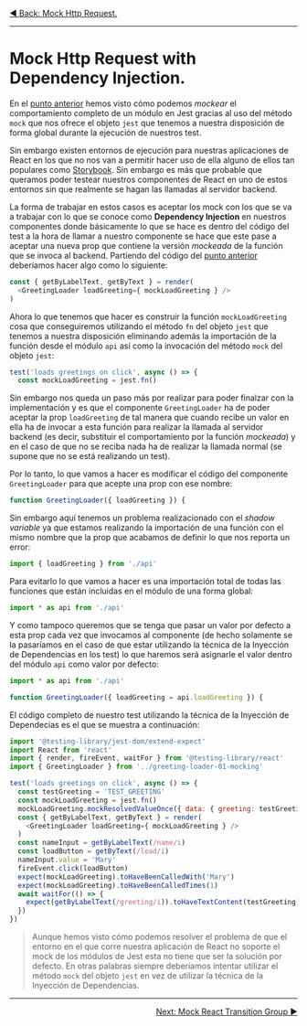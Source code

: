 <p align="left">
 <a href="05_12.md">◀ Back: Mock Http Request.</a>
</p>

---
# Mock Http Request with Dependency Injection.

En el [punto anterior](./05_12.md) hemos visto cómo podemos *mockear* el comportamiento completo de un módulo en Jest gracias al uso del método `mock` que nos ofrece el objeto `jest` que tenemos a nuestra disposición de forma global durante la ejecución de nuestros test.

Sin embargo existen entornos de ejecución para nuestras aplicaciones de React en los que no nos van a permitir hacer uso de ella alguno de ellos tan populares como [Storybook](https://storybook.js.org/). Sin embargo es más que probable que queramos poder testear nuestros componentes de React en uno de estos entornos sin que realmente se hagan las llamadas al servidor backend.

La forma de trabajar en estos casos es aceptar los mock con los que se va a trabajar con lo que se conoce como **Dependency Injection** en nuestros componentes donde básicamente lo que se hace es dentro del código del test a la hora de llamar a nuestro componente se hace que este pase a aceptar una nueva prop que contiene la versión *mockeada* de la función que se invoca al backend. Partiendo del código del [punto anterior](./05_12.md) deberíamos hacer algo como lo siguiente:

```js
const { getByLabelText, getByText } = render(
  <GreetingLoader loadGreeting={ mockLoadGreeting } />
)
```

Ahora lo que tenemos que hacer es construir la función `mockLoadGreeting` cosa que conseguiremos utilizando el método `fn` del objeto `jest` que tenemos a nuestra disposición eliminando además la importación de la función desde el módulo `api` así como la invocación del método `mock` del objeto `jest`:

```js
test('loads greetings on click', async () => {
  const mockLoadGreeting = jest.fn()
```

Sin embargo nos queda un paso más por realizar para poder finalzar con la implementación y es que el componente `GreetingLoader` ha de poder aceptar la prop `loadGreeting` de tal manera que cuando recibe un valor en ella ha de invocar a esta función para realizar la llamada al servidor backend (es decir, substituir el comportamiento por la función *mockeada*) y en el caso de que no se reciba nada ha de realizar la llamada normal (se supone que no se está realizando un test).

Por lo tanto, lo que vamos a hacer es modificar el código del componente `GreetingLoader` para que acepte una prop con ese nombre:

```js
function GreetingLoader({ loadGreeting }) {
```

Sin embargo aquí tenemos un problema realizacionado con el *shadow variable* ya que estamos realizando la importación de una función con el mismo nombre que la prop que acabamos de definir lo que nos reporta un error:

```js
import { loadGreeting } from './api'
```

Para evitarlo lo que vamos a hacer es una importación total de todas las funciones que están incluidas en el módulo de una forma global:

```js
import * as api from './api'
```

Y como tampoco queremos que se tenga que pasar un valor por defecto a esta prop cada vez que invocamos al componente (de hecho solamente se la pasaríamos en el caso de que estar utilizando la técnica de la Inyección de Dependencias en los test) lo que haremos será asignarle el valor dentro del módulo `api` como valor por defecto:

```js
import * as api from './api'

function GreetingLoader({ loadGreeting = api.loadGreeting }) {
```

El código completo de nuestro test utilizando la técnica de la Inyección de Dependecias es el que se muestra a continuación:

```js
import '@testing-library/jest-dom/extend-expect'
import React from 'react'
import { render, fireEvent, waitFor } from '@testing-library/react'
import { GreetingLoader } from '../greeting-loader-01-mocking'

test('loads greetings on click', async () => {
  const testGreeting = 'TEST_GREETING'
  const mockLoadGreeting = jest.fn()
  mockLoadGreeting.mockResolvedValueOnce({ data: { greeting: testGreeting }})
  const { getByLabelText, getByText } = render(
    <GreetingLoader loadGreeting={ mockLoadGreeting } />
  )
  const nameInput = getByLabelText(/name/i)
  const loadButton = getByText(/load/i)
  nameInput.value = 'Mary'
  fireEvent.click(loadButton)
  expect(mockLoadGreeting).toHaveBeenCalledWith('Mary')
  expect(mockLoadGreeting).toHaveBeenCalledTimes(1)
  await waitFor(() => { 
    expect(getByLabelText(/greeting/i)).toHaveTextContent(testGreeting)
  })
})
```

>
> Aunque hemos visto cómo podemos resolver el problema de que el entorno en el que corre nuestra aplicación de React no soporte el mock de los módulos de Jest esta no tiene que ser la solución por defecto. En otras palabras siempre deberíamos intentar utilizar el método `mock` del objeto `jest` en vez de utilizar la técnica de la Inyección de Dependencias.
>

---

<p align="right">
 <a href="05_14.md">Next: Mock React Transition Group ▶</a>
</p>

